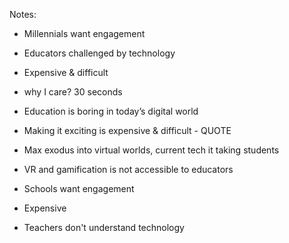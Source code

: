 <!--# Problem-->

<!-- photo: sleeping kids, quote -->
<!-- .slide: data-background="imgs/mass-exodus.png" style="max-width:
100%" -->


Notes:
- Millennials want engagement
- Educators challenged by technology
- Expensive & difficult

- why I care? 30 seconds
- Education is boring in today’s digital world
- Making it exciting is expensive & difficult - QUOTE
- Max exodus into virtual worlds, current tech it taking students 

- VR and gamification is not accessible to educators
- Schools want engagement
- Expensive
- Teachers don't understand technology

